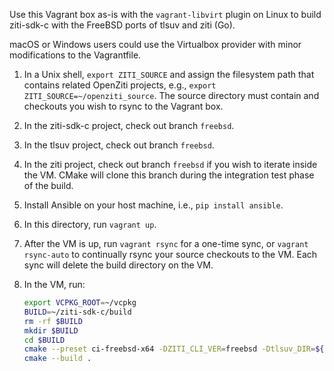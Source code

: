 
Use this Vagrant box as-is with the `vagrant-libvirt` plugin on Linux to build ziti-sdk-c with the FreeBSD ports of
tlsuv and ziti (Go).

macOS or Windows users could use the Virtualbox provider with minor modifications to the Vagrantfile.

1. In a Unix shell, `export ZITI_SOURCE` and assign the filesystem path that contains related OpenZiti projects, e.g.,
   `export ZITI_SOURCE=~/openziti_source`. The source directory must contain and checkouts you wish to rsync to the Vagrant
   box.
1. In the ziti-sdk-c project, check out branch `freebsd`.
1. In the tlsuv project, check out branch `freebsd`.
1. In the ziti project, check out branch `freebsd` if you wish to iterate inside the VM. CMake will clone this branch
   during the integration test phase of the build.
1. Install Ansible on your host machine, i.e., `pip install ansible`.
1. In this directory, run `vagrant up`.
1. After the VM is up, run `vagrant rsync` for a one-time sync, or `vagrant rsync-auto` to continually rsync your source
   checkouts to the VM. Each sync will delete the build directory on the VM.
1. In the VM, run:

    ```bash
    export VCPKG_ROOT=~/vcpkg
    BUILD=~/ziti-sdk-c/build
    rm -rf $BUILD
    mkdir $BUILD
    cd $BUILD
    cmake --preset ci-freebsd-x64 -DZITI_CLI_VER=freebsd -Dtlsuv_DIR=${HOME}/tlsuv ..
    cmake --build .
    ```
